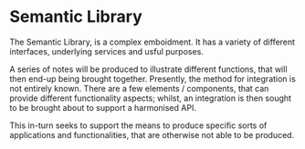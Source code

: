 # Semantic Library

The Semantic Library, is a complex emboidment.  It has a variety of different interfaces, underlying services and usful purposes. 

A series of notes will be produced to illustrate different functions, that will then end-up being brought together.  Presently, the method for integration is not entirely known. There are a few elements / components, that can provide different functionality aspects; whilst, an integration is then sought to be brought about to support a harmonised API.

This in-turn seeks to support the means to produce specific sorts of applications and functionalities, that are otherwise not able to be produced.

